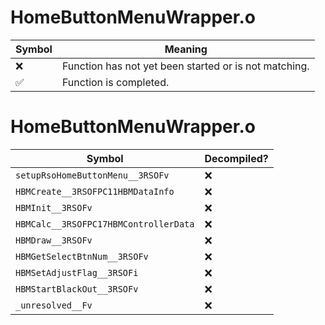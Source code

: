 # HomeButtonMenuWrapper.o
| Symbol | Meaning 
| ------------- | ------------- 
| :x: | Function has not yet been started or is not matching. 
| :white_check_mark: | Function is completed. 


# HomeButtonMenuWrapper.o
| Symbol | Decompiled? |
| ------------- | ------------- |
| `setupRsoHomeButtonMenu__3RSOFv` | :x: |
| `HBMCreate__3RSOFPC11HBMDataInfo` | :x: |
| `HBMInit__3RSOFv` | :x: |
| `HBMCalc__3RSOFPC17HBMControllerData` | :x: |
| `HBMDraw__3RSOFv` | :x: |
| `HBMGetSelectBtnNum__3RSOFv` | :x: |
| `HBMSetAdjustFlag__3RSOFi` | :x: |
| `HBMStartBlackOut__3RSOFv` | :x: |
| `_unresolved__Fv` | :x: |
